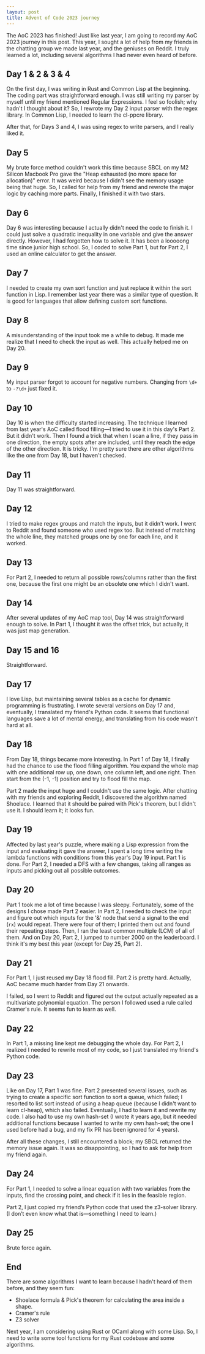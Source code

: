```yaml
---
layout: post
title: Advent of Code 2023 journey
---
```


The AoC 2023 has finished! Just like last year, I am going to record my AoC 2023 journey in this post. This year, I sought a lot of help from my friends in the chatting group we made last year, and the geniuses on Reddit. I truly learned a lot, including several algorithms I had never even heard of before.

## Day 1 & 2 & 3 & 4 ##

On the first day, I was writing in Rust and Common Lisp at the beginning. The coding part was straightforward enough. I was still writing my parser by myself until my friend mentioned Regular Expressions. I feel so foolish; why hadn't I thought about it? So, I rewrote my Day 2 input parser with the regex library. In Common Lisp, I needed to learn the cl-ppcre library.

After that, for Days 3 and 4, I was using regex to write parsers, and I really liked it.

## Day 5 ##

My brute force method couldn't work this time because SBCL on my M2 Silicon Macbook Pro gave the "Heap exhausted (no more space for allocation)" error. It was weird because I didn't see the memory usage being that huge. So, I called for help from my friend and rewrote the major logic by caching more parts. Finally, I finished it with two stars.

## Day 6 ##

Day 6 was interesting because I actually didn't need the code to finish it. I could just solve a quadratic inequality in one variable and give the answer directly. However, I had forgotten how to solve it. It has been a looooong time since junior high school. So, I coded to solve Part 1, but for Part 2, I used an online calculator to get the answer.

## Day 7 ##

I needed to create my own sort function and just replace it within the sort function in Lisp. I remember last year there was a similar type of question. It is good for languages that allow defining custom sort functions.

## Day 8 ##

A misunderstanding of the input took me a while to debug. It made me realize that I need to check the input as well. This actually helped me on Day 20.

## Day 9 ##

My input parser forgot to account for negative numbers. Changing from `\d+` to `-?\d+` just fixed it.

## Day 10 ##

Day 10 is when the difficulty started increasing. The technique I learned from last year's AoC called flood filling—I tried to use it in this day's Part 2. But it didn't work. Then I found a trick that when I scan a line, if they pass in one direction, the empty spots after are included, until they reach the edge of the other direction. It is tricky. I'm pretty sure there are other algorithms like the one from Day 18, but I haven't checked.

## Day 11 ##

Day 11 was straightforward.

## Day 12 ##

I tried to make regex groups and match the inputs, but it didn't work. I went to Reddit and found someone who used regex too. But instead of matching the whole line, they matched groups one by one for each line, and it worked.

## Day 13 ##

For Part 2, I needed to return all possible rows/columns rather than the first one, because the first one might be an obsolete one which I didn't want.

## Day 14 ##

After several updates of my AoC map tool, Day 14 was straightforward enough to solve. In Part 1, I thought it was the offset trick, but actually, it was just map generation.

## Day 15 and 16 ##

Straightforward.

## Day 17 ##

I love Lisp, but maintaining several tables as a cache for dynamic programming is frustrating. I wrote several versions on Day 17 and, eventually, I translated my friend's Python code. It seems that functional languages save a lot of mental energy, and translating from his code wasn't hard at all.

## Day 18 ##

From Day 18, things became more interesting. In Part 1 of Day 18, I finally had the chance to use the flood filling algorithm. You expand the whole map with one additional row up, one down, one column left, and one right. Then start from the (-1, -1) position and try to flood fill the map.

Part 2 made the input huge and I couldn't use the same logic. After chatting with my friends and exploring Reddit, I discovered the algorithm named Shoelace. I learned that it should be paired with Pick's theorem, but I didn't use it. I should learn it; it looks fun.

## Day 19 ##

Affected by last year's puzzle, where making a Lisp expression from the input and evaluating it gave the answer, I spent a long time writing the lambda functions with conditions from this year's Day 19 input. Part 1 is done. For Part 2, I needed a DFS with a few changes, taking all ranges as inputs and picking out all possible outcomes.

## Day 20 ##

Part 1 took me a lot of time because I was sleepy. Fortunately, some of the designs I chose made Part 2 easier. In Part 2, I needed to check the input and figure out which inputs for the '&' node that send a signal to the end (`rx`) would repeat. There were four of them; I printed them out and found their repeating steps. Then, I ran the least common multiple (LCM) of all of them. And on Day 20, Part 2, I jumped to number 2000 on the leaderboard. I think it's my best this year (except for Day 25, Part 2).

## Day 21 ##

For Part 1, I just reused my Day 18 flood fill. Part 2 is pretty hard. Actually, AoC became much harder from Day 21 onwards.

I failed, so I went to Reddit and figured out the output actually repeated as a multivariate polynomial equation. The person I followed used a rule called Cramer's rule. It seems fun to learn as well.

## Day 22 ##

In Part 1, a missing line kept me debugging the whole day. For Part 2, I realized I needed to rewrite most of my code, so I just translated my friend's Python code.

## Day 23 ##

Like on Day 17, Part 1 was fine. Part 2 presented several issues, such as trying to create a specific sort function to sort a queue, which failed; I resorted to list sort instead of using a heap queue (because I didn't want to learn cl-heap), which also failed. Eventually, I had to learn it and rewrite my code. I also had to use my own hash-set (I wrote it years ago, but it needed additional functions because I wanted to write my own hash-set; the one I used before had a bug, and my fix PR has been ignored for 4 years).

After all these changes, I still encountered a block; my SBCL returned the memory issue again. It was so disappointing, so I had to ask for help from my friend again.

## Day 24 ##

For Part 1, I needed to solve a linear equation with two variables from the inputs, find the crossing point, and check if it lies in the feasible region.

Part 2, I just copied my friend’s Python code that used the z3-solver library. (I don’t even know what that is—something I need to learn.)

## Day 25 ##

Brute force again.

## End ##

There are some algorithms I want to learn because I hadn't heard of them before, and they seem fun:

+ Shoelace formula & Pick's theorem for calculating the area inside a shape.
+ Cramer's rule
+ Z3 solver

Next year, I am considering using Rust or OCaml along with some Lisp. So, I need to write some tool functions for my Rust codebase and some algorithms. 
